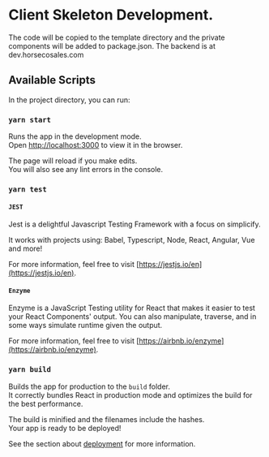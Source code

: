 # Client Skeleton Development.  
The code will be copied to the template directory and the private components will be added to package.json.  The backend is at dev.horsecosales.com

## Available Scripts

In the project directory, you can run:

### `yarn start`

Runs the app in the development mode.<br />
Open [http://localhost:3000](http://localhost:3000) to view it in the browser.

The page will reload if you make edits.<br />
You will also see any lint errors in the console.

### `yarn test`

#### `JEST`

Jest is a delightful Javascript Testing Framework with a focus on simplicify.

It works with projects using: Babel, Typescript, Node, React, Angular, Vue and more!

For more information, feel free to visit [https://jestjs.io/en](https://jestjs.io/en).

#### `Enzyme`

Enzyme is a JavaScript Testing utility for React that makes it easier to test your React Components' output. You can also manipulate, traverse, and in some ways simulate runtime given the output.

For more information, feel free to visit [https://airbnb.io/enzyme](https://airbnb.io/enzyme).

### `yarn build`

Builds the app for production to the `build` folder.<br />
It correctly bundles React in production mode and optimizes the build for the best performance.

The build is minified and the filenames include the hashes.<br />
Your app is ready to be deployed!

See the section about [deployment](https://facebook.github.io/create-react-app/docs/deployment) for more information.